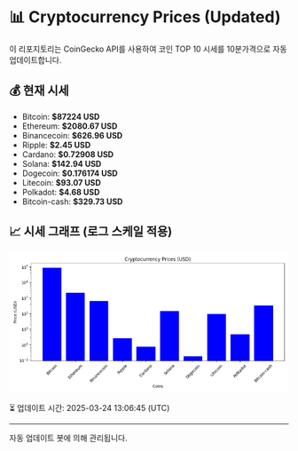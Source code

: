 
# 📊 Cryptocurrency Prices (Updated)

이 리포지토리는 CoinGecko API를 사용하여 코인 TOP 10 시세를 10분가격으로 자동 업데이트합니다.

## 💰 현재 시세
- Bitcoin: **$87224 USD**
- Ethereum: **$2080.67 USD**
- Binancecoin: **$626.96 USD**
- Ripple: **$2.45 USD**
- Cardano: **$0.72908 USD**
- Solana: **$142.94 USD**
- Dogecoin: **$0.176174 USD**
- Litecoin: **$93.07 USD**
- Polkadot: **$4.68 USD**
- Bitcoin-cash: **$329.73 USD**

## 📈 시세 그래프 (로그 스케일 적용)
![Crypto Prices](crypto_prices.png)

⏳ 업데이트 시간: 2025-03-24 13:06:45 (UTC)

---
자동 업데이트 봇에 의해 관리됩니다.

